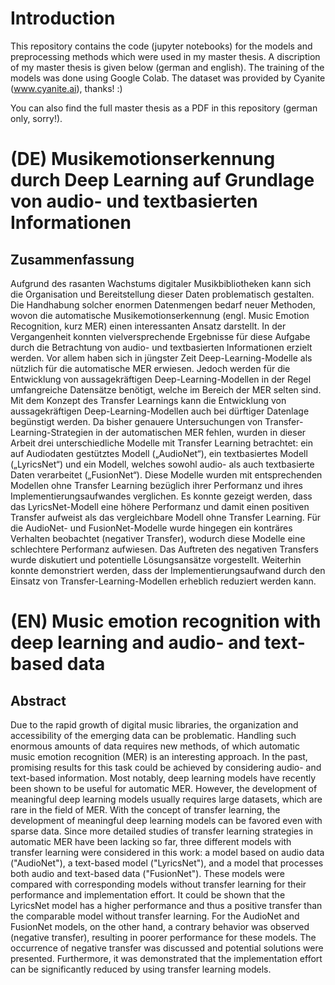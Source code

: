 # Introduction
This repository contains the code (jupyter notebooks) for the models and preprocessing methods which were used in my master thesis. A discription of my master thesis is given below (german and english). The training of the models was done using Google Colab. The dataset was provided by Cyanite (www.cyanite.ai), thanks! :)

You can also find the full master thesis as a PDF in this repository (german only, sorry!).

# (DE) Musikemotionserkennung durch Deep Learning auf Grundlage von audio- und textbasierten Informationen
## Zusammenfassung
Aufgrund des rasanten Wachstums digitaler Musikbibliotheken kann sich die Organisation und Bereitstellung dieser Daten problematisch gestalten. Die Handhabung solcher enormen Datenmengen bedarf neuer Methoden, wovon die automatische Musikemotionserkennung (engl. Music Emotion Recognition, kurz MER) einen interessanten Ansatz darstellt. In der Vergangenheit konnten vielversprechende Ergebnisse für diese Aufgabe durch die Betrachtung von audio- und textbasierten Informationen erzielt werden. Vor allem haben sich in jüngster Zeit Deep-Learning-Modelle als nützlich für die automatische MER erwiesen. Jedoch werden für die Entwicklung von aussagekräftigen Deep-Learning-Modellen in der Regel umfangreiche Datensätze benötigt, welche im Bereich der MER selten sind. Mit dem Konzept des Transfer Learnings kann die Entwicklung von aussagekräftigen Deep-Learning-Modellen auch bei dürftiger Datenlage begünstigt werden. Da bisher genauere Untersuchungen von Transfer- Learning-Strategien in der automatischen MER fehlen, wurden in dieser Arbeit drei unterschiedliche Modelle mit Transfer Learning betrachtet: ein auf Audiodaten gestütztes Modell („AudioNet“), ein textbasiertes Modell („LyricsNet“) und ein Modell, welches sowohl audio- als auch textbasierte Daten verarbeitet („FusionNet“). Diese Modelle wurden mit entsprechenden Modellen ohne Transfer Learning bezüglich ihrer Performanz und ihres Implementierungsaufwandes verglichen.
Es konnte gezeigt werden, dass das LyricsNet-Modell eine höhere Performanz und damit einen positiven Transfer aufweist als das vergleichbare Modell ohne Transfer Learning. Für die AudioNet- und FusionNet-Modelle wurde hingegen ein konträres Verhalten beobachtet (negativer Transfer), wodurch diese Modelle eine schlechtere Performanz aufwiesen. Das Auftreten des negativen Transfers wurde diskutiert und potentielle Lösungsansätze vorgestellt. Weiterhin konnte demonstriert werden, dass der Implementierungsaufwand durch den Einsatz von Transfer-Learning-Modellen erheblich reduziert werden kann.

# (EN) Music emotion recognition with deep learning and audio- and text-based data
## Abstract
Due to the rapid growth of digital music libraries, the organization and accessibility of the emerging data can be problematic. Handling such enormous amounts of data requires new methods, of which automatic music emotion recognition (MER) is an interesting approach. In the past, promising results for this task could be achieved by considering audio- and text-based information. Most notably, deep learning models have recently been shown to be useful for automatic MER. However, the development of meaningful deep learning models usually requires large datasets, which are rare in the field of MER. With the concept of transfer learning, the development of meaningful deep learning models can be favored even with sparse data. Since more detailed studies of transfer learning strategies in automatic MER have been lacking so far, three different models with transfer learning were considered in this work: a model based on audio data ("AudioNet"), a text-based model ("LyricsNet"), and a model that processes both audio and text-based data ("FusionNet"). These models were compared with corresponding models without transfer learning for their performance and implementation effort. It could be shown that the LyricsNet model has a higher performance and thus a positive transfer than the comparable model without transfer learning. For the AudioNet and FusionNet models, on the other hand, a contrary behavior was observed (negative transfer), resulting in poorer performance for these models. The occurrence of negative transfer was discussed and potential solutions were presented. Furthermore, it was demonstrated that the implementation effort can be significantly reduced by using transfer learning models.
